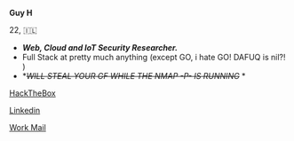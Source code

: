 **Guy H**		

22, 🇮🇱


- ******Web***, ***Cloud*** and ***IoT*** Security Researcher.***
- Full Stack at pretty much anything (except GO, i hate GO! DAFUQ is nil?! )
- *~~*WILL STEAL YOUR GF WHILE THE NMAP -P- IS RUNNING*~~ * 


[HackTheBox](https://app.hackthebox.com/profile/360735)

[Linkedin](https://www.linkedin.com/in/guy-h087/)

[Work Mail](mailto://cyb3rguy1337@gmail.com)
